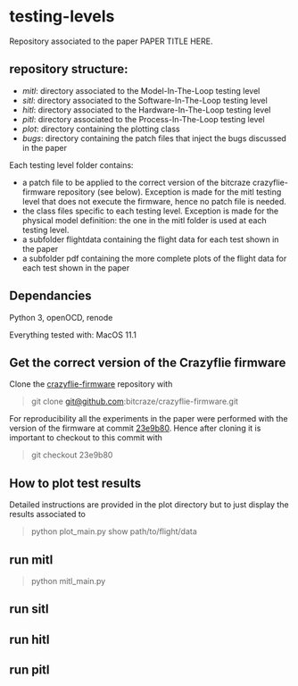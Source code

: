 # testing-levels

Repository associated to the paper PAPER TITLE HERE. 

## repository structure:

 * *mitl*: directory associated to the Model-In-The-Loop testing level
 * *sitl*: directory associated to the Software-In-The-Loop testing level
 * *hitl*: directory associated to the Hardware-In-The-Loop testing level
 * *pitl*: directory associated to the Process-In-The-Loop testing level
 * *plot*: directory containing the plotting class
 * *bugs*: directory containing the patch files that inject the bugs discussed in the paper

Each testing level folder contains:

 * a patch file to be applied to the correct version of the bitcraze crazyflie-firmware repository (see below). Exception is made for the mitl testing level that does not execute the firmware, hence no patch file is needed.
 * the class files specific to each testing level. Exception is made for the physical model definition: the one in the mitl folder is used at each testing level.
 * a subfolder flightdata containing the flight data for each test shown in the paper
 * a subfolder pdf containing the more complete plots of the flight data for each test shown in the paper

## Dependancies

Python 3, openOCD, renode

Everything tested with: MacOS 11.1

## Get the correct version of the Crazyflie firmware
Clone the [crazyflie-firmware](https://github.com/bitcraze/crazyflie-firmware) repository with

> git clone git@github.com:bitcraze/crazyflie-firmware.git

For reproducibility all the experiments in the paper were performed with the version of the firmware at commit [23e9b80](https://github.com/bitcraze/crazyflie-firmware/commit/23e9b80caa9137d2953ae6dce57507fda1b05a8c).
Hence after cloning it is important to checkout to this commit with

> git checkout 23e9b80

## How to plot test results 

Detailed instructions are provided in the plot directory but to just display the results associated to 

> python plot_main.py show path/to/flight/data

## run mitl

> python mitl_main.py

## run sitl

## run hitl

## run pitl